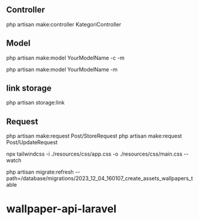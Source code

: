 ## Controller

php artisan make:controller KategoriController

## Model

php artisan make:model YourModelName -c -m

php artisan make:model YourModelName -m

## link storage
php artisan storage:link

## Request
php artisan make:request Post/StoreRequest
php artisan make:request Post/UpdateRequest

npx tailwindcss -i ./resources/css/app.css -o ./resources/css/main.css --watch

php artisan migrate:refresh --path=/database/migrations/2023_12_04_160107_create_assets_wallpapers_table
# wallpaper-api-laravel
